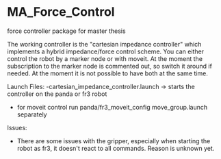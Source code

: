 # MA_Force_Control
force controller package for master thesis

The working controller is the "cartesian impedance controller" which implements a hybrid impedance/force control scheme.
You can either control the robot by a marker node or with moveit. At the moment the subscription to the marker node is commented out, so switch it around if needed. At the moment it is not possible to have both at the same time. 

Launch Files:
-cartesian_impedance_controller.launch -> starts the controller on the panda or fr3 robot
- for moveit control run panda/fr3_moveit_config move_group.launch separately

Issues:
- There are some issues with the gripper, especially when starting the robot as fr3, it doesn't react to all commands.
  Reason is unknown yet.
